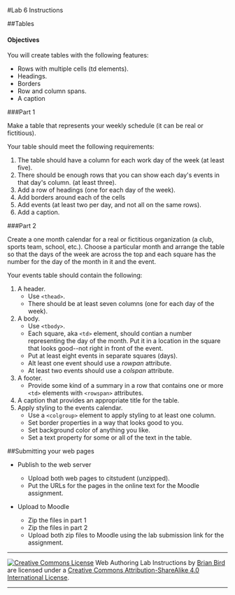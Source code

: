 #Lab 6 Instructions


##Tables

#### Objectives

You will create tables with the following features:

- Rows with multiple cells (td elements).
- Headings.
- Borders
- Row and column spans.
- A caption

###Part 1

Make a table that represents your weekly schedule (it can be real or fictitious).

Your table should meet the following requirements:

1. The table should have a column for each work day of the week (at least five).
2. There should be enough rows that you can show each day's events in that day's column. (at least three).
3. Add a row of headings (one for each day of the week).
4. Add borders around each of the cells
5. Add events (at least two per day, and not all on the same rows).
6. Add a caption.


###Part 2

Create a one month calendar for a real or fictitious organization (a club, sports team, school, etc.). Choose a particular month and arrange the table so that the days of the week are across the top and each square has the number for the day of the month in it and the event.

Your events table should contain the following:

1. A header.
   - Use `<thead>`.
   - There should be at least seven columns (one for each day of the week).
2. A body.
   - Use `<tbody>`.
   - Each square, aka `<td>` element, should contian a number representing the day of the month. Put it in a location in the square that looks good--not right in front of the event.
   - Put at least eight events in separate squares (days).
   - Alt least one event should use a *rowpan* attribute.
   - At least two events should use a *colspan* attribute.
3. A footer.
   - Provide some kind of a summary in a row that contains one or more `<td>` elements with `<rowspan>`	 attributes.
4. A caption that provides an appropriate title for the table.
5. Apply styling to the events calendar.
   - Use a `<colgroup>` element to apply styling to at least one column.
   - Set border properties in a way that looks good to you.
   - Set background color of anything you like.
   - Set a text property for some or all of the text in the table.



##Submitting your web pages

- Publish to the web server

  - Upload both web pages to citstudent (unzipped).
  - Put the URLs for the pages in the online text for the Moodle assignment.

- Upload to Moodle

  - Zip the files in part 1
  - Zip the files in part 2
  - Upload both zip files to Moodle using the lab submission link for the assignment.

  

------

[![Creative Commons License](https://i.creativecommons.org/l/by-sa/4.0/88x31.png)](http://creativecommons.org/licenses/by-sa/4.0/) Web Authoring Lab Instructions by [Brian Bird](https://profbird.online) are licensed under a [Creative Commons Attribution-ShareAlike 4.0 International License](http://creativecommons.org/licenses/by-sa/4.0/). 

------------




